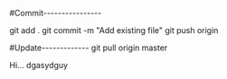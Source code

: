 #Commit----------------

git add .
git commit -m "Add existing file"
git push origin


#Update-------------
git pull origin master

Hi...
dgasydguy